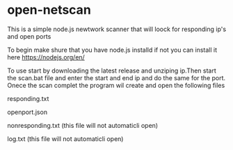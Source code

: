 # open-netscan
This is a simple node.js newtwork scanner that will loock for responding ip's and open ports

To begin make shure that you have node.js installd if not you can install it here https://nodejs.org/en/

To use start by downloading the latest release and unziping ip.Then start the scan.bat file and enter the start and end ip and do the same for the port.
Onece the scan complet the program wil create and open the following files

responding.txt

openport.json

nonresponding.txt (this file will not automaticli open)

log.txt (this file will not automaticli open)
